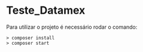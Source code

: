 # Teste_Datamex

Para utilizar o projeto é necessário rodar o comando:

```
> composer install
> composer start
```